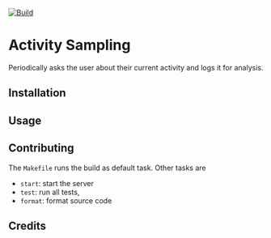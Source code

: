 [![Build](https://github.com/falkoschumann/activity-sampling-javascript/actions/workflows/build.yml/badge.svg)](https://github.com/falkoschumann/activity-sampling-javascript/actions/workflows/build.yml)

# Activity Sampling

Periodically asks the user about their current activity and logs it for
analysis.

## Installation

## Usage

## Contributing

The `Makefile` runs the build as default task. Other tasks are

-   `start`: start the server
-   `test`: run all tests,
-   `format`: format source code

## Credits
